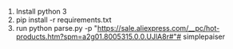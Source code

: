 1) Install python 3
2) pip install -r requirements.txt
3) run
    python parse.py -p "https://sale.aliexpress.com/__pc/hot-products.htm?spm=a2g01.8005315.0.0.UJlA8r#"# simplepaiser
